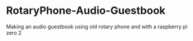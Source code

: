 # RotaryPhone-Audio-Guestbook
Making an audio guestbook using old rotary phone and with a raspberry pi zero 2
